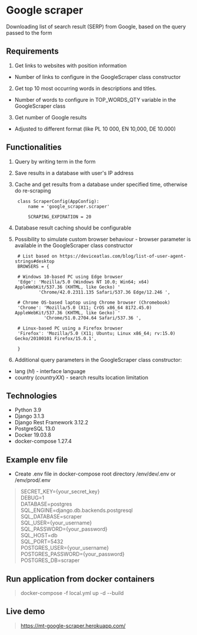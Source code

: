 # Google scraper
Downloading list of search result (SERP) from Google, based on the query passed to the form

## Requirements
1. Get links to websites with position information
* Number of links to configure in the GoogleScraper class constructor
2. Get top 10 most occurring words in descriptions and titles.
* Number of words to configure in TOP_WORDS_QTY variable in the GoogleScraper class
3. Get number of Google results
* Adjusted to different format (like PL 10 000, EN 10,000, DE 10.000)

## Functionalities
1. Query by writing term in the form
2. Save results in a database with user's IP address
3. Cache and get results from a database under specified time, otherwise do re-scraping
   
        class ScraperConfig(AppConfig):
            name = 'google_scraper.scraper'

            SCRAPING_EXPIRATION = 20
4. Database result caching should be configurable   
5. Possibility to simulate custom browser behaviour - browser parameter is available in the GoogleScraper class constructor

        # List based on https://deviceatlas.com/blog/list-of-user-agent-strings#desktop
        BROWSERS = {
   
        # Windows 10-based PC using Edge browser
        'Edge': 'Mozilla/5.0 (Windows NT 10.0; Win64; x64) AppleWebKit/537.36 (KHTML, like Gecko) '
                'Chrome/42.0.2311.135 Safari/537.36 Edge/12.246 ',

        # Chrome OS-based laptop using Chrome browser (Chromebook)
        'Chrome': 'Mozilla/5.0 (X11; CrOS x86_64 8172.45.0) AppleWebKit/537.36 (KHTML, like Gecko) '
                  'Chrome/51.0.2704.64 Safari/537.36 ',

        # Linux-based PC using a Firefox browser
        'Firefox': 'Mozilla/5.0 (X11; Ubuntu; Linux x86_64; rv:15.0) Gecko/20100101 Firefox/15.0.1',
        
        }
6. Additional query parameters in the GoogleScraper class constructor:
* lang (<i>hl</i>) - interface language
* country (<i>countryXX</i>) - search results location limitation

## Technologies
* Python 3.9<br>
* Django 3.1.3<br>
* Django Rest Framework 3.12.2<br>
* PostgreSQL 13.0<br>
* Docker 19.03.8<br>
* docker-compose 1.27.4<br>
## Example env file
* Create .env file in docker-compose root directory /env/dev/.env or /env/prod/.env 
> SECRET_KEY={your_secret_key}
<br>DEBUG=1
<br>DATABASE=postgres
<br>SQL_ENGINE=django.db.backends.postgresql
<br>SQL_DATABASE=scraper
<br>SQL_USER={your_username}
<br>SQL_PASSWORD={your_password}
<br>SQL_HOST=db
<br>SQL_PORT=5432
<br>POSTGRES_USER={your_username}
<br>POSTGRES_PASSWORD={your_password}
<br>POSTGRES_DB=scraper
## Run application from docker containers
> docker-compose -f local.yml up -d --build
## Live demo
> https://mt-google-scraper.herokuapp.com/
